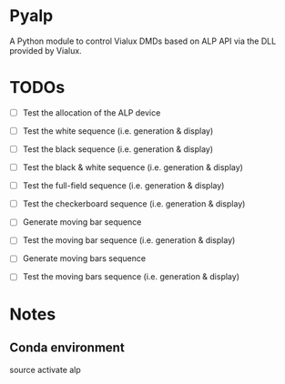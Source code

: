 # Pyalp

A Python module to control Vialux DMDs based on ALP API via the DLL provided by
Vialux.


# TODOs

- [ ] Test the allocation of the ALP device
- [ ] Test the white sequence (i.e. generation & display)
- [ ] Test the black sequence (i.e. generation & display)
- [ ] Test the black & white sequence (i.e. generation & display)
- [ ] Test the full-field sequence (i.e. generation & display)
- [ ] Test the checkerboard sequence (i.e. generation & display)
- [ ] Generate moving bar sequence
- [ ] Test the moving bar sequence (i.e. generation & display)
- [ ] Generate moving bars sequence
- [ ] Test the moving bars sequence (i.e. generation & display)



# Notes

## Conda environment

  source activate alp
